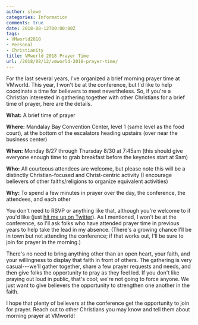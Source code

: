 ```yaml
---
author: slowe
categories: Information
comments: true
date: 2018-08-12T00:00:00Z
tags:
- VMworld2018
- Personal
- Christianity
title: VMworld 2018 Prayer Time
url: /2018/08/12/vmworld-2018-prayer-time/
---
```


For the last several years, I've organized a brief morning prayer time at VMworld. This year, I won't be at the conference, but I'd like to help coordinate a time for believers to meet nevertheless. So, if you're a Christian interested in gathering together with other Christians for a brief time of prayer, here are the details.<!--more-->

**What:** A brief time of prayer

**Where:** Mandalay Bay Convention Center, level 1 (same level as the food court), at the bottom of the escalators heading upstairs (over near the business center)

**When:** Monday 8/27 through Thursday 8/30 at 7:45am (this should give everyone enough time to grab breakfast before the keynotes start at 9am)

**Who:** All courteous attendees are welcome, but please note this will be a distinctly Christian-focused and Christ-centric activity (I encourage believers of other faiths/religions to organize equivalent activities)

**Why:** To spend a few minutes in prayer over the day, the conference, the attendees, and each other

You don't need to RSVP or anything like that, although you're welcome to if you'd like (just [hit me up on Twitter][link-2]). As I mentioned, I won't be at the conference, so I'll ask folks who have attended prayer time in previous years to help take the lead in my absence. (There's a growing chance I'll be in town but not attending the conference; if that works out, I'll be sure to join for prayer in the morning.)

There's no need to bring anything other than an open heart, your faith, and your willingness to display that faith in front of others. The gathering is very casual---we'll gather together, share a few prayer requests and needs, and then give folks the opportunity to pray as they feel led. If you don't like praying out loud in public, that's cool; we're not going to force anyone. We just want to give believers the opportunity to strengthen one another in the faith.

I hope that plenty of believers at the conference get the opportunity to join for prayer. Reach out to other Christians you may know and tell them about morning prayer at VMworld!

[link-2]: https://twitter.com/scott_lowe

